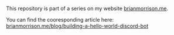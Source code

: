This repository is part of a series on my website [brianmorrison.me](https://brianmorrison.me).

You can find the cooresponding article here: [brianmorrison.me/blog/building-a-hello-world-discord-bot](https://brianmorrison.me/blog/building-a-hello-world-discord-bot)
